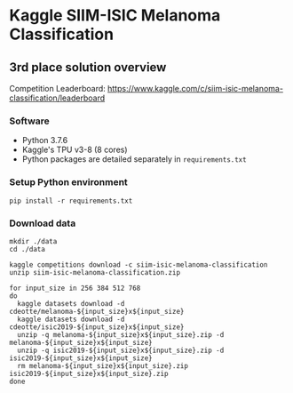 # Kaggle SIIM-ISIC Melanoma Classification

## 3rd place solution overview

Competition Leaderboard: https://www.kaggle.com/c/siim-isic-melanoma-classification/leaderboard

### Software

* Python 3.7.6
* Kaggle's TPU v3-8 (8 cores)
* Python packages are detailed separately in `requirements.txt`

### Setup Python environment

```
pip install -r requirements.txt
```

### Download data

```
mkdir ./data
cd ./data

kaggle competitions download -c siim-isic-melanoma-classification
unzip siim-isic-melanoma-classification.zip

for input_size in 256 384 512 768
do
  kaggle datasets download -d cdeotte/melanoma-${input_size}x${input_size}
  kaggle datasets download -d cdeotte/isic2019-${input_size}x${input_size}
  unzip -q melanoma-${input_size}x${input_size}.zip -d melanoma-${input_size}x${input_size}
  unzip -q isic2019-${input_size}x${input_size}.zip -d isic2019-${input_size}x${input_size}
  rm melanoma-${input_size}x${input_size}.zip isic2019-${input_size}x${input_size}.zip
done
```

